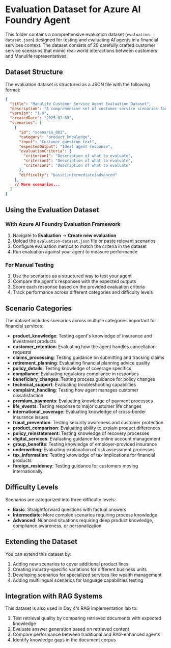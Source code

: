 # Evaluation Dataset for Azure AI Foundry Agent

This folder contains a comprehensive evaluation dataset (`evaluation-dataset.json`) designed for testing and evaluating AI agents in a financial services context. The dataset consists of 20 carefully crafted customer service scenarios that mimic real-world interactions between customers and Manulife representatives.

## Dataset Structure

The evaluation dataset is structured as a JSON file with the following format:

```json
{
  "title": "Manulife Customer Service Agent Evaluation Dataset",
  "description": "A comprehensive set of customer service scenarios for evaluating Azure AI Foundry agents",
  "version": "1.0",
  "createdDate": "2025-07-03",
  "scenarios": [
    {
      "id": "scenario_001",
      "category": "product_knowledge",
      "input": "Customer question text",
      "expectedOutput": "Ideal agent response",
      "evaluationCriteria": {
        "criterion1": "Description of what to evaluate",
        "criterion2": "Description of what to evaluate",
        "criterion3": "Description of what to evaluate"
      },
      "difficulty": "basic|intermediate|advanced"
    },
    // More scenarios...
  ]
}
```

## Using the Evaluation Dataset

### With Azure AI Foundry Evaluation Framework

1. Navigate to **Evaluation** → **Create new evaluation**
2. Upload the `evaluation-dataset.json` file or paste relevant scenarios
3. Configure evaluation metrics to match the criteria in the dataset
4. Run evaluation against your agent to measure performance

### For Manual Testing

1. Use the scenarios as a structured way to test your agent
2. Compare the agent's responses with the expected outputs
3. Score each response based on the provided evaluation criteria
4. Track performance across different categories and difficulty levels

## Scenario Categories

The dataset includes scenarios across multiple categories important for financial services:

- **product_knowledge**: Testing agent's knowledge of insurance and investment products
- **customer_retention**: Evaluating how the agent handles cancellation requests
- **claims_processing**: Testing guidance on submitting and tracking claims
- **retirement_planning**: Evaluating financial planning advice quality
- **policy_details**: Testing knowledge of coverage specifics
- **compliance**: Evaluating regulatory compliance in responses
- **beneficiary_changes**: Testing process guidance for policy changes
- **technical_support**: Evaluating troubleshooting capabilities
- **complaint_handling**: Testing how agent manages customer dissatisfaction
- **premium_payments**: Evaluating knowledge of payment processes
- **life_events**: Testing response to major customer life changes
- **international_coverage**: Evaluating knowledge of cross-border insurance issues
- **fraud_prevention**: Testing security awareness and customer protection
- **product_comparison**: Evaluating ability to explain product differences
- **policy_reinstatement**: Testing knowledge of recovery processes
- **digital_services**: Evaluating guidance for online account management
- **group_benefits**: Testing knowledge of employer-provided insurance
- **underwriting**: Evaluating explanation of risk assessment processes
- **tax_information**: Testing knowledge of tax implications for financial products
- **foreign_residency**: Testing guidance for customers moving internationally

## Difficulty Levels

Scenarios are categorized into three difficulty levels:

- **Basic**: Straightforward questions with factual answers
- **Intermediate**: More complex scenarios requiring process knowledge
- **Advanced**: Nuanced situations requiring deep product knowledge, compliance awareness, or personalization

## Extending the Dataset

You can extend this dataset by:

1. Adding new scenarios to cover additional product lines
2. Creating industry-specific variations for different business units
3. Developing scenarios for specialized services like wealth management
4. Adding multilingual scenarios for language capabilities testing

## Integration with RAG Systems

This dataset is also used in Day 4's RAG implementation lab to:

1. Test retrieval quality by comparing retrieved documents with expected knowledge
2. Evaluate answer generation based on retrieved content
3. Compare performance between traditional and RAG-enhanced agents
4. Identify knowledge gaps in the document corpus
